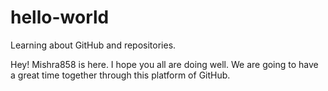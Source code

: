 # hello-world
Learning about GitHub and repositories.

Hey! Mishra858 is here. I hope you all are doing well.
We are going to have a great time together through this platform of GitHub.
